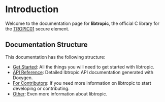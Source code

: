 # Introduction
Welcome to the documentation page for **libtropic**, the official C library for the [TROPIC01](https://tropicsquare.com/tropic01) secure element.

## Documentation Structure
This documentation has the following structure:

- [Get Started](get_started/index.md): All the things you will need to get started with libtropic.
- [API Reference](doxygen/build/html/index.html): Detailed lbtropic API documentation generated with Doxygen.
- [For Contributors](for_contributors/index.md): If you need more information on libtropic to start developing or contributing.
- [Other](other/index.md): Even more information about libtropic.